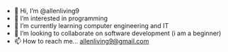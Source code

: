 - 👋 Hi, I’m @allenliving9
- 👀 I’m interested in programming
- 🌱 I’m currently learning computer engineering and IT
- 💞️ I’m looking to collaborate on software development (i am a beginner)
- 📫 How to reach me... allenliving9@gmail.com

<!---
allenliving9/allenliving9 is a ✨ special ✨ repository because its `README.md` (this file) appears on your GitHub profile.
You can click the Preview link to take a look at your changes.
--->
